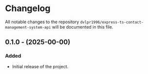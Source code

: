 # Changelog

All notable changes to the repository `dvlpr1996/express-ts-contact-management-system-api` will be documented in this file.

## 0.1.0 - (2025-00-00)

### Added

- Initial release of the project.
